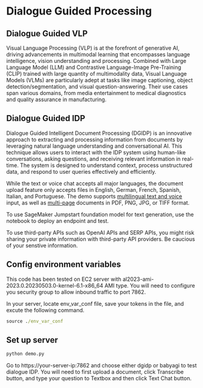# Dialogue Guided Processing

## Dialogue Guided VLP
<p>Visual Language Processing (VLP) is at the forefront of generative AI, driving advancements in multimodal learning that encompasses language intelligence, vision understanding and processing. Combined with Large Language Model (LLM) and Contrastive Language-Image Pre-Training (CLIP) trained with large quantity of multimodality data, Visual Language Models (VLMs) are particularly adept at tasks like image captioning, object detection/segmentation, and visual question-answering. Their use cases span various domains, from media entertainment to medical diagnostics and quality assurance in manufacturing.</p>

## Dialogue Guided IDP
<p>Dialogue Guided Intelligent Document Processing (DGIDP) is an innovative approach to extracting and processing information from documents by leveraging natural language understanding and conversational AI. This technique allows users to interact with the IDP system using human-like conversations, asking questions, and receiving relevant information in real-time. The system is designed to understand context, process unstructured data, and respond to user queries effectively and efficiently.</p> <p>While the text or voice chat accepts all major languages, the document upload feature only accepts files in English, German, French, Spanish, Italian, and Portuguese. The demo supports <u>multilingual text and voice</u> input, as well as <u>multi-page</u> documents in PDF, PNG, JPG, or TIFF format.</p>

<p>To use SageMaker Jumpstart foundation model for text generation, use the notebook to deploy an endpoint and test.</p>

<p>To use third-party APIs such as OpenAI APIs and SERP APIs, you might risk sharing your private information with third-party API providers. Be caucious of your senstive information.</p>

## Config environment variables
<p>This code has been tested on EC2 server with al2023-ami-2023.0.20230503.0-kernel-6.1-x86_64 AMI type. You will need to configure you security group to allow inbound traffic to port 7862.</p>

<p>In your server, locate env_var_conf file, save your tokens in the file, and excute the following command.</p>

```bat
source ./env_var_conf
```

## Set up server
```Python
python demo.py
```
Go to https://your-server-ip:7862 and choose either dgidp or babyagi to test dialogue IDP. You will need to first upload a document, click Transcribe button, and type your question to Textbox and then click Text Chat button.


